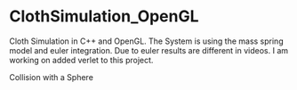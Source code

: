 # ClothSimulation_OpenGL

Cloth Simulation in C++ and OpenGL.
The System is using the mass spring model and euler integration. Due to euler results are different in videos.
I am working on added verlet to this project.


Collision with a Sphere

